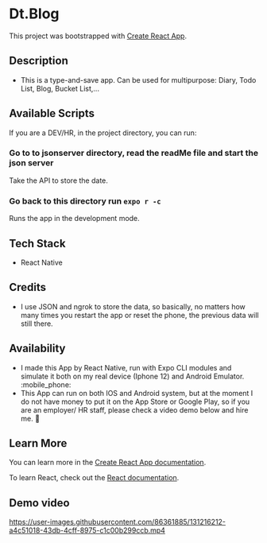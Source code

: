 # Dt.Blog

This project was bootstrapped with [Create React App](https://github.com/facebook/create-react-app).

## Description
 * This is a type-and-save app. Can be used for multipurpose: Diary, Todo List, Blog, Bucket List,...

## Available Scripts

If you are a DEV/HR, in the project directory, you can run:

### Go to to jsonserver directory, read the readMe file and start the json server

Take the API to store the date. <br />

###  Go back to this directory run `expo r -c`

Runs the app in the development mode.<br />


## Tech Stack
 * React Native 
## Credits
 * I use JSON and ngrok to store the data, so basically, no matters how many times you restart the app or reset the phone, the previous data will still there.
## Availability
 * I made this App by React Native, run with Expo CLI modules and simulate it both on my real device (Iphone 12) and Android Emulator.  :mobile_phone: 
 * This App can run on both IOS and Android system, but at the moment I do not have money to put it on the App Store or Google Play, so if you are an employer/ HR staff, please check a video demo below and hire me. :pleading_face: 

## Learn More

You can learn more in the [Create React App documentation](https://facebook.github.io/create-react-app/docs/getting-started).

To learn React, check out the [React documentation](https://reactjs.org/).

## Demo video

https://user-images.githubusercontent.com/86361885/131216212-a4c51018-43db-4cff-8975-c1c00b299ccb.mp4


